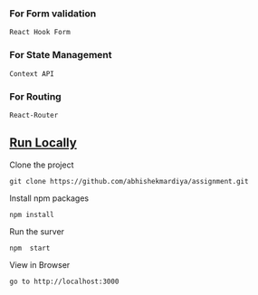 ### For Form validation

    React Hook Form

### For State Management

    Context API

### For Routing

    React-Router

## <u>Run Locally</u>

Clone the project

```
git clone https://github.com/abhishekmardiya/assignment.git
```

Install npm packages

```
npm install
```

Run the surver

```
npm  start
```

View in Browser

```
go to http://localhost:3000
```
